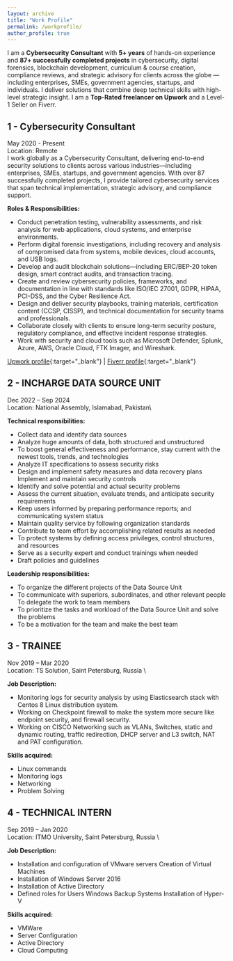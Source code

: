 ```yaml
---
layout: archive
title: "Work Profile"
permalink: /workprofile/
author_profile: true
---
```


I am a **Cybersecurity Consultant** with **5+ years** of hands-on experience and **87+ successfully completed projects** in cybersecurity, digital forensics, blockchain development, curriculum & course creation, compliance reviews, and strategic advisory for clients across the globe — including enterprises, SMEs, government agencies, startups, and individuals. I deliver solutions that combine deep technical skills with high-level strategic insight. I am a **Top-Rated freelancer on Upwork** and a Level-1 Seller on Fiverr.


1 - Cybersecurity Consultant
---
May 2020 - Present \
Location: Remote \
I work globally as a Cybersecurity Consultant, delivering end-to-end security solutions to clients across various industries—including enterprises, SMEs, startups, and government agencies. With over 87 successfully completed projects, I provide tailored cybersecurity services that span technical implementation, strategic advisory, and compliance support.

**Roles & Responsibilities:**
- Conduct penetration testing, vulnerability assessments, and risk analysis for web applications, cloud systems, and enterprise environments.
- Perform digital forensic investigations, including recovery and analysis of compromised data from systems, mobile devices, cloud accounts, and USB logs.
- Develop and audit blockchain solutions—including ERC/BEP-20 token design, smart contract audits, and transaction tracing.
- Create and review cybersecurity policies, frameworks, and documentation in line with standards like ISO/IEC 27001, GDPR, HIPAA, PCI-DSS, and the Cyber Resilience Act.
- Design and deliver security playbooks, training materials, certification content (CCSP, CISSP), and technical documentation for security teams and professionals.
- Collaborate closely with clients to ensure long-term security posture, regulatory compliance, and effective incident response strategies.
- Work with security and cloud tools such as Microsoft Defender, Splunk, Azure, AWS, Oracle Cloud, FTK Imager, and Wireshark.

[Upwork profile](https://www.upwork.com/freelancers/mirshahzad){:target="_blank"} |
 [Fiverr profile](https://www.fiverr.com/mirshahzad007){:target="_blank"}


2 - INCHARGE DATA SOURCE UNIT
---
Dec 2022 – Sep 2024 \
Location: National Assembly, Islamabad, Pakistan\

**Technical responsibilities:**
- Collect data and identify data sources
- Analyze huge amounts of data, both structured and unstructured
- To boost general effectiveness and performance, stay current with the newest tools, trends, and technologies
- Analyze IT specifications to assess security risks
- Design and implement safety measures and data recovery plans Implement and maintain security controls
- Identify and solve potential and actual security problems
- Assess the current situation, evaluate trends, and anticipate security requirements
- Keep users informed by preparing performance reports; and communicating system status
- Maintain quality service by following organization standards
- Contribute to team effort by accomplishing related results as needed
- To protect systems by defining access privileges, control structures, and resources
- Serve as a security expert and conduct trainings when needed
- Draft policies and guidelines

**Leadership responsibilities:**
- To organize the different projects of the Data Source Unit
- To communicate with superiors, subordinates, and other relevant people To delegate the work to team members
- To prioritize the tasks and workload of the Data Source Unit and solve the problems
- To be a motivation for the team and make the best team

3 - TRAINEE
---
Nov 2019 – Mar 2020 \
Location: TS Solution, Saint Petersburg, Russia \

**Job Description:**
- Monitoring logs for security analysis by using Elasticsearch stack with Centos 8 Linux distribution system.
- Working on Checkpoint firewall to make the system more secure like endpoint security, and firewall security.
- Working on CISCO Networking such as VLANs, Switches, static and dynamic routing, traffic redirection, DHCP server and L3 switch, NAT and PAT configuration.

**Skills acquired:**
- Linux commands 
- Monitoring logs 
- Networking 
- Problem Solving

4 - TECHNICAL INTERN
---
Sep 2019 – Jan 2020 \
Location: ITMO University, Saint Petersburg, Russia \

**Job Description:**
- Installation and configuration of VMware servers Creation of Virtual Machines
- Installation of Windows Server 2016
- Installation of Active Directory
- Defined roles for Users Windows Backup Systems Installation of Hyper-V

**Skills acquired:**
- VMWare
- Server Configuration
- Active Directory
- Cloud Computing